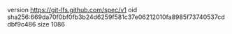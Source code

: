 version https://git-lfs.github.com/spec/v1
oid sha256:669da70f0bf0fb3b24d6259f581c37e06212010fa8985f73740537cddbf9c486
size 1086
